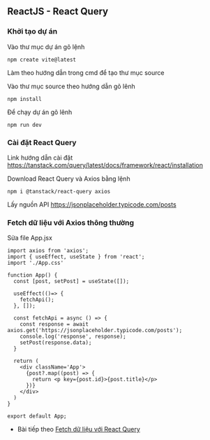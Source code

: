 ## ReactJS - React Query

### Khởi tạo dự án

Vào thư mục dự án gõ lệnh
```
npm create vite@latest
```
Làm theo hướng dẫn trong cmd để tạo thư mục source

Vào thư mục source theo hướng dẫn gõ lênh

```
npm install
```

Để chạy dự án gõ lênh

```
npm run dev
```

### Cài đặt React Query

Link hướng dẫn cài đặt 
https://tanstack.com/query/latest/docs/framework/react/installation

Download React Query và Axios bằng lệnh

```
npm i @tanstack/react-query axios
```

Lấy nguồn API 
https://jsonplaceholder.typicode.com/posts

### Fetch dữ liệu với Axios thông thường

Sửa file App.jsx

```
import axios from 'axios';
import { useEffect, useState } from 'react';
import './App.css'

function App() {
  const [post, setPost] = useState([]);

  useEffect(()=> {
    fetchApi();
  }, []);

  const fetchApi = async () => {
    const response = await axios.get('https://jsonplaceholder.typicode.com/posts');
    console.log('response', response);
    setPost(response.data);
  }

  return (
    <div className='App'>
      {post?.map((post) => {
        return <p key={post.id}>{post.title}</p>
      })}
    </div>
  )
}

export default App;
```

* Bài tiếp theo [Fetch dữ liệu với React Query](session_002_fetch_api_reactquery.md)